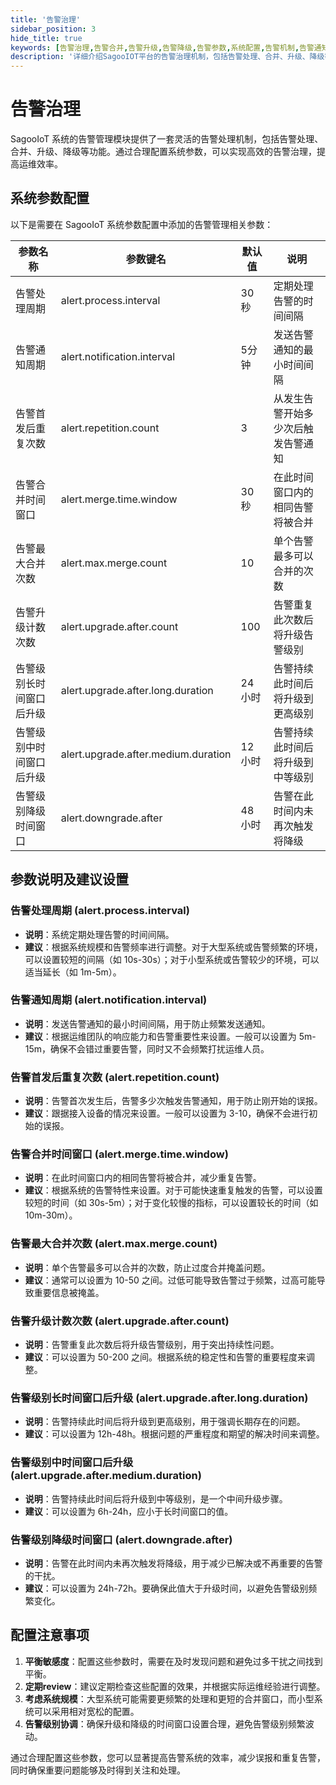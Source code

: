 ```yaml
---
title: '告警治理'
sidebar_position: 3
hide_title: true
keywords: [告警治理,告警合并,告警升级,告警降级,告警参数,系统配置,告警机制,告警通知,告警处理,运维管理]
description: '详细介绍SagooIOT平台的告警治理机制，包括告警处理、合并、升级、降级等功能，以及系统参数配置指南。'
---
```


# 告警治理


SagooIoT 系统的告警管理模块提供了一套灵活的告警处理机制，包括告警处理、合并、升级、降级等功能。通过合理配置系统参数，可以实现高效的告警治理，提高运维效率。

## 系统参数配置

以下是需要在 SagooIoT 系统参数配置中添加的告警管理相关参数：

| 参数名称         | 参数键名 | 默认值  | 说明                |
|--------------|---------|------|-------------------|
| 告警处理周期       | alert.process.interval | 30秒  | 定期处理告警的时间间隔       |
| 告警通知周期       | alert.notification.interval | 5分钟  | 发送告警通知的最小时间间隔     |
| 告警首发后重复次数    | alert.repetition.count | 3    | 从发生告警开始多少次后触发告警通知 |
| 告警合并时间窗口     | alert.merge.time.window | 30秒  | 在此时间窗口内的相同告警将被合并  |
| 告警最大合并次数     | alert.max.merge.count | 10   | 单个告警最多可以合并的次数     |
| 告警升级计数次数     | alert.upgrade.after.count | 100  | 告警重复此次数后将升级告警级别   |
| 告警级别长时间窗口后升级 | alert.upgrade.after.long.duration | 24小时 | 告警持续此时间后将升级到更高级别  |
| 告警级别中时间窗口后升级 | alert.upgrade.after.medium.duration | 12小时 | 告警持续此时间后将升级到中等级别  |
| 告警级别降级时间窗口   | alert.downgrade.after | 48小时 | 告警在此时间内未再次触发将降级   |

## 参数说明及建议设置

### 告警处理周期 (alert.process.interval)

- **说明**：系统定期处理告警的时间间隔。
- **建议**：根据系统规模和告警频率进行调整。对于大型系统或告警频繁的环境，可以设置较短的间隔（如 10s-30s）；对于小型系统或告警较少的环境，可以适当延长（如 1m-5m）。

### 告警通知周期 (alert.notification.interval)

- **说明**：发送告警通知的最小时间间隔，用于防止频繁发送通知。
- **建议**：根据运维团队的响应能力和告警重要性来设置。一般可以设置为 5m-15m，确保不会错过重要告警，同时又不会频繁打扰运维人员。

### 告警首发后重复次数 (alert.repetition.count)

- **说明**：告警首次发生后，告警多少次触发告警通知，用于防止刚开始的误报。
- **建议**：跟据接入设备的情况来设置。一般可以设置为 3-10，确保不会进行初始的误报。


### 告警合并时间窗口 (alert.merge.time.window)

- **说明**：在此时间窗口内的相同告警将被合并，减少重复告警。
- **建议**：根据系统的告警特性来设置。对于可能快速重复触发的告警，可以设置较短的时间（如 30s-5m）；对于变化较慢的指标，可以设置较长的时间（如 10m-30m）。

### 告警最大合并次数 (alert.max.merge.count)

- **说明**：单个告警最多可以合并的次数，防止过度合并掩盖问题。
- **建议**：通常可以设置为 10-50 之间。过低可能导致告警过于频繁，过高可能导致重要信息被掩盖。

### 告警升级计数次数 (alert.upgrade.after.count)

- **说明**：告警重复此次数后将升级告警级别，用于突出持续性问题。
- **建议**：可以设置为 50-200 之间。根据系统的稳定性和告警的重要程度来调整。

### 告警级别长时间窗口后升级 (alert.upgrade.after.long.duration)

- **说明**：告警持续此时间后将升级到更高级别，用于强调长期存在的问题。
- **建议**：可以设置为 12h-48h。根据问题的严重程度和期望的解决时间来调整。

### 告警级别中时间窗口后升级 (alert.upgrade.after.medium.duration)

- **说明**：告警持续此时间后将升级到中等级别，是一个中间升级步骤。
- **建议**：可以设置为 6h-24h，应小于长时间窗口的值。

### 告警级别降级时间窗口 (alert.downgrade.after)

- **说明**：告警在此时间内未再次触发将降级，用于减少已解决或不再重要的告警的干扰。
- **建议**：可以设置为 24h-72h。要确保此值大于升级时间，以避免告警级别频繁变化。

## 配置注意事项

1. **平衡敏感度**：配置这些参数时，需要在及时发现问题和避免过多干扰之间找到平衡。
2. **定期review**：建议定期检查这些配置的效果，并根据实际运维经验进行调整。
3. **考虑系统规模**：大型系统可能需要更频繁的处理和更短的合并窗口，而小型系统可以采用相对宽松的配置。
4. **告警级别协调**：确保升级和降级的时间窗口设置合理，避免告警级别频繁波动。

通过合理配置这些参数，您可以显著提高告警系统的效率，减少误报和重复告警，同时确保重要问题能够及时得到关注和处理。
